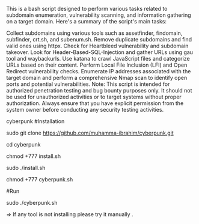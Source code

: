 This is a bash script designed to perform various tasks related to subdomain enumeration, vulnerability scanning, and information gathering on a target domain. Here's a summary of the script's main tasks:

Collect subdomains using various tools such as assetfinder, findomain, subfinder, crt.sh, and subenum.sh. Remove duplicate subdomains and find valid ones using httpx. Check for Heartbleed vulnerability and subdomain takeover. Look for Header-Based-SQL-Injection and gather URLs using gau tool and waybackurls. Use katana to crawl JavaScript files and categorize URLs based on their content. Perform Local File Inclusion (LFI) and Open Redirect vulnerability checks. Enumerate IP addresses associated with the target domain and perform a comprehensive Nmap scan to identify open ports and potential vulnerabilities. Note: This script is intended for authorized penetration testing and bug bounty purposes only. It should not be used for unauthorized activities or to target systems without proper authorization. Always ensure that you have explicit permission from the system owner before conducting any security testing activities.

cyberpunk
#Installation

sudo git clone https://github.com/muhamma-ibrahim/cyberpunk.git

cd cyberpunk

chmod +777 install.sh

sudo ./install.sh

chmod +777 cyberpunk.sh

#Run

sudo ./cyberpunk.sh

=> If any tool is not installing please try it manually .
